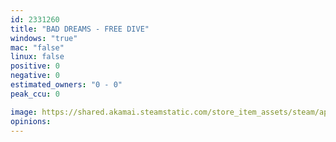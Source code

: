```yaml
---
id: 2331260
title: "BAD DREAMS - FREE DIVE"
windows: "true"
mac: "false"
linux: false
positive: 0
negative: 0
estimated_owners: "0 - 0"
peak_ccu: 0

image: https://shared.akamai.steamstatic.com/store_item_assets/steam/apps/2331260/header.jpg?t=1695994879
opinions:
---
```

